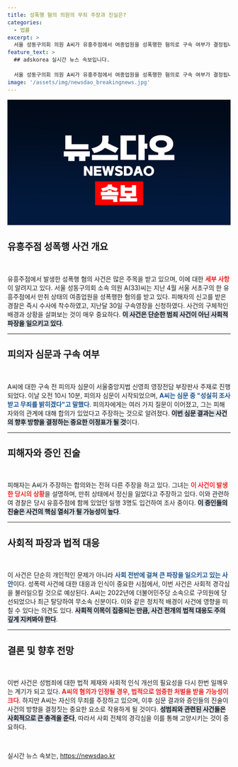```yaml
---
title: 성폭행 혐의 의원의 무죄 주장과 진실은?
categories:
  - 법률
excerpt: >
  서울 성동구의회 의원 A씨가 유흥주점에서 여종업원을 성폭행한 혐의로 구속 여부가 결정됩니다. 무죄를 밝히겠다는 그의 의지 속에 사건의 전말이 드러날까요? 클릭해 확인해보세요!
feature_text: >
  ## adskorea 실시간 뉴스 속보입니다.

  서울 성동구의회 의원 A씨가 유흥주점에서 여종업원을 성폭행한 혐의로 구속 여부가 결정됩니다. 무죄를 밝히겠다는 그의 의지 속에 사건의 전말이 드러날까요? 클릭해 확인해보세요!
image: '/assets/img/newsdao_breakingnews.jpg'
---
```


<p><img src="/assets/img/newsdao_breakingnews.jpg" alt="adskorea 속보" /></p>

<h2 data-ke-size="size26">유흥주점 성폭행 사건 개요</h2>

<p data-ke-size="size16">&nbsp;</p>

<p>유흥주점에서 발생한 성폭행 혐의 사건은 많은 주목을 받고 있으며, 이에 대한 <b><span style="color: #ee2323;">세부 사항</span></b>이 알려지고 있다. 서울 성동구의회 소속 의원 A(33)씨는 지난 4월 서울 서초구의 한 유흥주점에서 만취 상태의 여종업원을 성폭행한 혐의를 받고 있다. 피해자의 신고를 받은 경찰은 즉시 수사에 착수하였고, 지난달 30일 구속영장을 신청하였다. 사건의 구체적인 배경과 상황을 살펴보는 것이 매우 중요하다. <b><span style="background-color: #21538527;">이 사건은 단순한 범죄 사건이 아닌 사회적 파장을 일으키고 있다</span></b>.</p>

<hr>

<h2 data-ke-size="size26">피의자 심문과 구속 여부</h2>

<p data-ke-size="size16">&nbsp;</p>

<p>A씨에 대한 구속 전 피의자 심문이 서울중앙지법 신영희 영장전담 부장판사 주재로 진행되었다. 이날 오전 10시 10분, 피의자 심문이 시작되었으며, <b><span style="color: #1a5490;">A씨는 심문 중 "성실히 조사받고 무죄를 밝히겠다"고 말했다</span></b>. 피의자에게는 여러 가지 질문이 이어졌고, 그는 피해자와의 관계에 대해 합의가 있었다고 주장하는 것으로 알려졌다. <b><span style="background-color: #21538527;">이번 심문 결과는 사건의 향후 방향을 결정하는 중요한 이정표가 될 것</span></b>이다.</p>

<hr>

<h2 data-ke-size="size26">피해자와 증인 진술</h2>

<p data-ke-size="size16">&nbsp;</p>

<p>피해자는 A씨가 주장하는 합의와는 전혀 다른 주장을 하고 있다. 그녀는 <b><span style="color: #ee2323;">이 사건이 발생한 당시의 상황</span></b>을 설명하며, 만취 상태에서 정신을 잃었다고 주장하고 있다. 이와 관련하여 경찰은 당시 유흥주점에 함께 있었던 일행 3명도 입건하여 조사 중이다. <b><span style="background-color: #21538527;">이 증인들의 진술은 사건의 핵심 열쇠가 될 가능성이 높다</span></b>.</p>

<hr>

<h2 data-ke-size="size26">사회적 파장과 법적 대응</h2>

<p data-ke-size="size16">&nbsp;</p>

<p>이 사건은 단순히 개인적인 문제가 아니라 <b><span style="color: #1a5490;">사회 전반에 걸쳐 큰 파장을 일으키고 있는 사안</span></b>이다. 성폭력 사건에 대한 대응과 인식이 중요한 시점에서, 이번 사건은 사회적 경각심을 불러일으킬 것으로 예상된다. A씨는 2022년에 더불어민주당 소속으로 구의원에 당선되었으나 최근 탈당하여 무소속 신분이다. 이와 같은 정치적 배경이 사건에 영향을 미칠 수 있다는 의견도 있다. <b><span style="background-color: #21538527;">사회적 이목이 집중되는 만큼, 사건 전개의 법적 대응도 주의 깊게 지켜봐야 한다</span></b>.</p>

<hr>

<h2 data-ke-size="size26">결론 및 향후 전망</h2>

<p data-ke-size="size16">&nbsp;</p>

<p>이번 사건은 성범죄에 대한 법적 제재와 사회적 인식 개선의 필요성을 다시 한번 일깨우는 계기가 되고 있다. <b><span style="color: #ee2323;">A씨의 혐의가 인정될 경우, 법적으로 엄중한 처벌을 받을 가능성이 크다</span></b>. 하지만 A씨는 자신의 무죄를 주장하고 있으며, 이후 심문 결과와 증인들의 진술이 사건의 방향을 결정짓는 중요한 요소로 작용하게 될 것이다. <b><span style="background-color: #21538527;">성범죄와 관련된 사건들은 사회적으로 큰 충격을 준다</span></b>, 따라서 사회 전체의 경각심을 이를 통해 고양시키는 것이 중요하다. </p>

<p data-ke-size="size16">&nbsp;</p>
실시간 뉴스 속보는, <a href="https://newsdao.kr" rel="dofollow">https://newsdao.kr</a>


